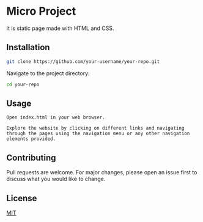 # Micro Project

It is static page made with HTML and CSS.

## Installation

```bash
git clone https://github.com/your-username/your-repo.git
```
Navigate to the project directory:

```bash
cd your-repo
```
## Usage
```
Open index.html in your web browser.

Explore the website by clicking on different links and navigating through the pages using the navigation menu or any other navigation elements provided.
```
## Contributing

Pull requests are welcome. For major changes, please open an issue first
to discuss what you would like to change.


## License

[MIT](https://choosealicense.com/licenses/mit/)
